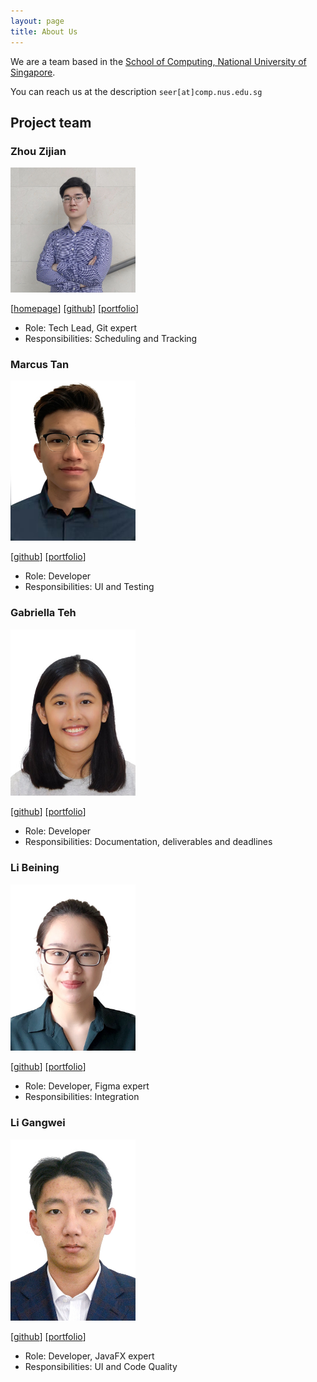```yaml
---
layout: page
title: About Us
---
```


We are a team based in the [School of Computing, National University of Singapore](http://www.comp.nus.edu.sg).

You can reach us at the description `seer[at]comp.nus.edu.sg`

## Project team

### Zhou Zijian

<img src="images/bobbyzhouzijian.png" width="200px">

[[homepage](http://www.zijianzhou.com/)]
[[github](https://github.com/BobbyZhouZijian)]
[[portfolio](team/bobbyzhouzijian.md)]

* Role: Tech Lead, Git expert
* Responsibilities: Scheduling and Tracking

### Marcus Tan

<img src="images/marctzh.png" width="200px">

[[github](http://github.com/marctzh)]
[[portfolio](team/marctzh.md)]

* Role: Developer
* Responsibilities: UI and Testing

### Gabriella Teh

<img src="images/gabriellateh.png" width="200px">

[[github](http://github.com/GabriellaTeh)] [[portfolio](team/gabriellateh.md)]

* Role: Developer
* Responsibilities: Documentation, deliverables and deadlines

### Li Beining

<img src="images/dearvae.png" width="200px">

[[github](http://github.com/dearvae)]
[[portfolio](team/dearvae.md)]

* Role: Developer, Figma expert
* Responsibilities: Integration 

### Li Gangwei

<img src="images/nuovonatura.png" width="200px">

[[github](http://github.com/nuovonatura)]
[[portfolio](team/nuovonatura.md)]

* Role: Developer, JavaFX expert
* Responsibilities: UI and Code Quality

